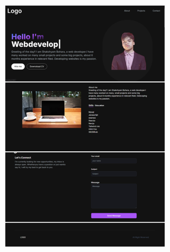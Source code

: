 ![image alt](https://github.com/Shakshyam123/portfolio/blob/7ca8fe9c5fc87091d4055fc4735fcd65378d1d56/Screenshot%202025-05-28%20134156.png)
![image alt](https://github.com/Shakshyam123/portfolio/blob/7ca8fe9c5fc87091d4055fc4735fcd65378d1d56/Screenshot%202025-05-28%20134754.png)
![image alt](https://github.com/Shakshyam123/portfolio/blob/7ca8fe9c5fc87091d4055fc4735fcd65378d1d56/Screenshot%202025-05-28%20134815.png)
![image alt](https://github.com/Shakshyam123/portfolio/blob/7ca8fe9c5fc87091d4055fc4735fcd65378d1d56/Screenshot%202025-05-28%20134822.png)
